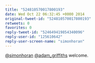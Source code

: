 ```yaml
---
title: "524810570017800193"
date: Wed Oct 22 06:32:45 +0000 2014
original-tweet-id: "524810570017800193"
retweets: 0
favorites: 0
reply-tweet-id: "524649419854340096"
reply-user-id: "125610642"
reply-user-screen-name: "simonhoran"
---
```

<a href="https://twitter.com/simonhoran">@simonhoran</a> <a href="https://twitter.com/adam_griffiths">@adam_griffiths</a> welcome.
